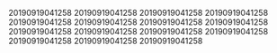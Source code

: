 20190919041258
20190919041258
20190919041258
20190919041258
20190919041258
20190919041258
20190919041258
20190919041258
20190919041258
20190919041258
20190919041258
20190919041258
20190919041258
20190919041258
20190919041258
